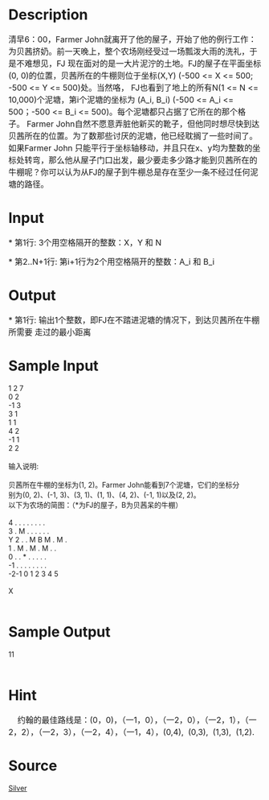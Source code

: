 
# Description

<div class="content"><p><span style="font-size: medium">清早6：00，Farmer John就离开了他的屋子，开始了他的例行工作：为贝茜挤奶。前一天晚上，整个农场刚经受过一场瓢泼大雨的洗礼，于是不难想见，FJ 现在面对的是一大片泥泞的土地。FJ的屋子在平面坐标(0, 0)的位置，贝茜所在的牛棚则位于坐标(X,Y) (-500 &lt;= X &lt;= 500; -500 &lt;= Y &lt;= 500)处。当然咯， FJ也看到了地上的所有N(1 &lt;= N &lt;= 10,000)个泥塘，第i个泥塘的坐标为 (A_i, B_i) (-500 &lt;= A_i &lt;= 500；-500 &lt;= B_i &lt;= 500)。每个泥塘都只占据了它所在的那个格子。 Farmer John自然不愿意弄脏他新买的靴子，但他同时想尽快到达贝茜所在的位置。为了数那些讨厌的泥塘，他已经耽搁了一些时间了。如果Farmer John 只能平行于坐标轴移动，并且只在x、y均为整数的坐标处转弯，那么他从屋子门口出发，最少要走多少路才能到贝茜所在的牛棚呢？你可以认为从FJ的屋子到牛棚总是存在至少一条不经过任何泥塘的路径。 </span></p></div>

# Input

<div class="content"><p><span style="font-size: medium">* 第1行: 3个用空格隔开的整数：X，Y 和 N </span></p>
<p><span style="font-size: medium">* 第2..N+1行: 第i+1行为2个用空格隔开的整数：A_i 和 B_i</span></p></div>

# Output

<div class="content"><p><span style="font-size: medium">* 第1行: 输出1个整数，即FJ在不踏进泥塘的情况下，到达贝茜所在牛棚所需要 走过的最小距离 </span></p>
<p></p></div>

# Sample Input

<div class="content"><span class="sampledata">1 2 7<br/>
0 2<br/>
-1 3<br/>
3 1<br/>
1 1<br/>
4 2<br/>
-1 1<br/>
2 2<br/>
<br/>
输入说明:<br/>
<br/>
    贝茜所在牛棚的坐标为(1, 2)。Farmer John能看到7个泥塘，它们的坐标分<br/>
别为(0, 2)、(-1, 3)、(3, 1)、(1, 1)、(4, 2)、(-1, 1)以及(2, 2)。<br/>
    以下为农场的简图：（*为FJ的屋子，B为贝茜呆的牛棚）<br/>
<br/>
   4 . . . . . . . . <br/>
   3 . M . . . . . . <br/>
Y  2 . . M B M . M . <br/>
   1 . M . M . M . . <br/>
   0 . . * . . . . . <br/>
  -1 . . . . . . . . <br/>
    -2-1 0 1 2 3 4 5 <br/>
<br/>
           X<br/>
<br/>
</span></div>

# Sample Output

<div class="content"><span class="sampledata">11<br/>
<br/>
</span></div>

# Hint

<div class="content"><p></p><div><span style="font-size: medium">    约翰的最佳路线是：(0，0)，（一1，0），（一2，0），（一2，1），（一2，2），（一2，3），（一2，4），（一1，4），(0,4),  (0,3),  (1,3),  (1,2).</span></div><p></p></div>

# Source

<div class="content"><p><a href="problemset.php?search=Silver">Silver</a></p></div>

